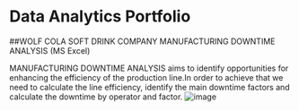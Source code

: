 # Data Analytics Portfolio

##WOLF COLA SOFT DRINK COMPANY MANUFACTURING DOWNTIME ANALYSIS (MS Excel)

MANUFACTURING DOWNTIME ANALYSIS aims to identify opportunities for enhancing the efficiency of the production line.In order to achieve that we need to calculate the line efficiency, identify the main downtime factors and calculate the downtime by operator and factor.
![image](https://github.com/user-attachments/assets/4c064ed7-768a-466c-acae-1125dfb64239)

